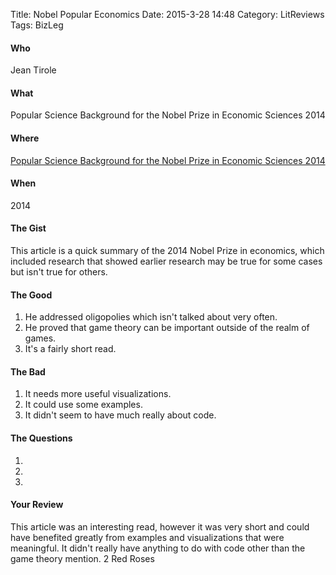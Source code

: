 Title: Nobel Popular Economics
Date: 2015-3-28 14:48
Category: LitReviews
Tags: BizLeg

#### Who
Jean Tirole

#### What
Popular Science Background for the Nobel Prize in Economic Sciences 2014

#### Where
[Popular Science Background for the Nobel Prize in Economic Sciences 2014](http://bizlegfoss-ritigm.rhcloud.com/static/books/nobel-popular-economicsciences2014.pdf)

#### When
2014

#### The Gist
This article is a quick summary of the 2014 Nobel Prize in economics, which included research that showed earlier research may be true for some cases but isn't true for others.

#### The Good
1. He addressed oligopolies which isn't talked about very often.
2. He proved that game theory can be important outside of the realm of games.
3. It's a fairly short read.

#### The Bad
1. It needs more useful visualizations.
2. It could use some examples.
3. It didn't seem to have much really about code.

#### The Questions
1.
2.
3.

#### Your Review
This article was an interesting read, however it was very short and could have benefited greatly from examples and visualizations that were meaningful. It didn't really have anything to do with code other than the game theory mention.
2 Red Roses
        